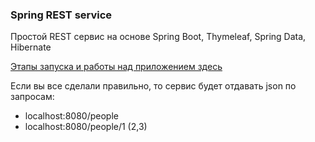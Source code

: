 ### Spring REST service
Простой REST сервис на основе Spring Boot, Thymeleaf, Spring Data, Hibernate<br/>

<a href="info">Этапы запуска и работы над приложением здесь</a><br/>

Если вы все сделали правильно, то сервис будет отдавать json
по запросам:<br/>
- localhost:8080/people
- localhost:8080/people/1 (2,3)